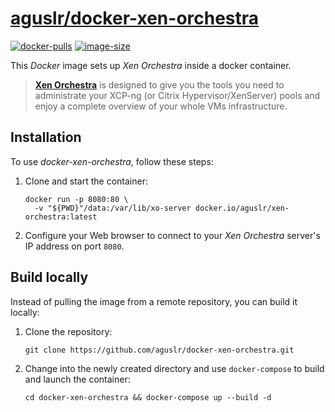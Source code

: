 [aguslr/docker-xen-orchestra][1]
================================

[![docker-pulls](https://img.shields.io/docker/pulls/aguslr/xen-orchestra)](https://hub.docker.com/r/aguslr/xen-orchestra) [![image-size](https://img.shields.io/docker/image-size/aguslr/xen-orchestra/latest)](https://hub.docker.com/r/aguslr/xen-orchestra)


This *Docker* image sets up *Xen Orchestra* inside a docker container.

> **[Xen Orchestra][2]** is designed to give you the tools you need to
> administrate your XCP-ng (or Citrix Hypervisor/XenServer) pools and enjoy a
> complete overview of your whole VMs infrastructure.


Installation
------------

To use *docker-xen-orchestra*, follow these steps:

1. Clone and start the container:

       docker run -p 8080:80 \
         -v "${PWD}"/data:/var/lib/xo-server docker.io/aguslr/xen-orchestra:latest

2. Configure your Web browser to connect to your *Xen Orchestra* server's IP
   address on port `8080`.


Build locally
-------------

Instead of pulling the image from a remote repository, you can build it locally:

1. Clone the repository:

       git clone https://github.com/aguslr/docker-xen-orchestra.git

2. Change into the newly created directory and use `docker-compose` to build and
   launch the container:

       cd docker-xen-orchestra && docker-compose up --build -d


[1]: https://github.com/aguslr/docker-xen-orchestra
[2]: https://docs.xen-orchestra.com/installation#from-the-sources
